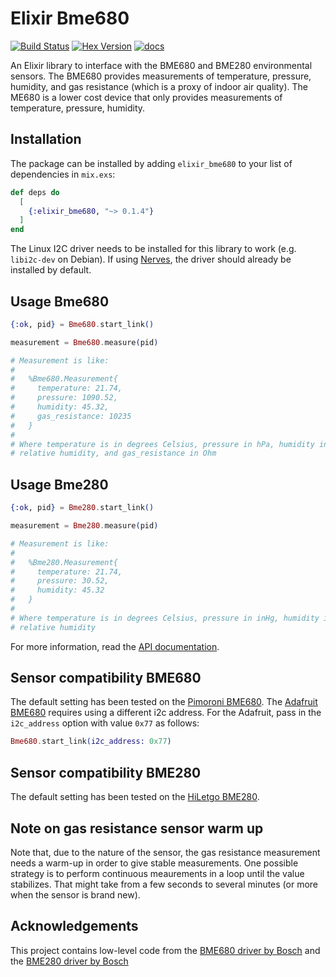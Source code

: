 # Elixir Bme680

[![Build Status](https://travis-ci.org/lucaong/elixir_bme680.svg?branch=master)](https://travis-ci.org/lucaong/elixir_bme680) [![Hex Version](https://img.shields.io/hexpm/v/elixir_bme680.svg)](https://hex.pm/packages/elixir_bme680) [![docs](https://img.shields.io/badge/docs-hexpm-blue.svg)](https://hexdocs.pm/elixir_bme680/)

An Elixir library to interface with the BME680 and BME280 environmental sensors. The BME680
provides measurements of temperature, pressure, humidity, and gas resistance
(which is a proxy of indoor air quality). The ME680 is a lower cost device that only
provides measurements of temperature, pressure, humidity.

## Installation

The package can be installed
by adding `elixir_bme680` to your list of dependencies in `mix.exs`:

```elixir
def deps do
  [
    {:elixir_bme680, "~> 0.1.4"}
  ]
end
```

The Linux I2C driver needs to be installed for this library to work (e.g.
`libi2c-dev` on Debian). If using [Nerves](https://nerves-project.org), the
driver should already be installed by default.

## Usage Bme680

```elixir
{:ok, pid} = Bme680.start_link()

measurement = Bme680.measure(pid)

# Measurement is like:
#
#   %Bme680.Measurement{
#     temperature: 21.74,
#     pressure: 1090.52,
#     humidity: 45.32,
#     gas_resistance: 10235
#   }
#
# Where temperature is in degrees Celsius, pressure in hPa, humidity in %
# relative humidity, and gas_resistance in Ohm
```

## Usage Bme280

```elixir
{:ok, pid} = Bme280.start_link()

measurement = Bme280.measure(pid)

# Measurement is like:
#
#   %Bme280.Measurement{
#     temperature: 21.74,
#     pressure: 30.52,
#     humidity: 45.32
#   }
#
# Where temperature is in degrees Celsius, pressure in inHg, humidity in %
# relative humidity
```

For more information, read the [API documentation](https://hexdocs.pm/elixir_bme680).

## Sensor compatibility BME680

The default setting has been tested on the [Pimoroni
BME680](https://shop.pimoroni.com/products/bme680-breakout). The [Adafruit
BME680](https://www.adafruit.com/product/3660) requires using a different i2c
address. For the Adafruit, pass in the `i2c_address` option with value `0x77` as
follows:

```elixir
Bme680.start_link(i2c_address: 0x77)
```

## Sensor compatibility BME280

The default setting has been tested on the [HiLetgo BME280](https://www.amazon.com/gp/product/B01N47LZ4P/).

## Note on gas resistance sensor warm up

Note that, due to the nature of the sensor, the gas resistance measurement needs
a warm-up in order to give stable measurements. One possible strategy is to
perform continuous meaurements in a loop until the value stabilizes. That might
take from a few seconds to several minutes (or more when the sensor is brand
new).

## Acknowledgements

This project contains low-level code from the [BME680 driver by
Bosch](https://github.com/BoschSensortec/BME680_driver) and the
[BME280 driver by Bosch](https://github.com/BoschSensortec/BME280_driver)